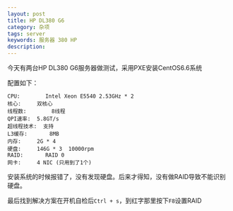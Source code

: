 ```yaml
---
layout: post
title: HP DL380 G6
category: 杂项
tags: server
keywords: 服务器 380 HP
description: 
---
```


今天有两台HP DL380 G6服务器做测试，采用PXE安装CentOS6.6系统

配置如下：

	CPU: 		Intel Xeon E5540 2.53GHz * 2
	核心:		双核心
	线程数:		8线程
	QPI速率:	5.8GT/s
	超线程技术:	支持
	L3缓存:		8MB
	内存:		2G * 4
	硬盘:		146G * 3  10000rpm
	RAID:		RAID 0
	网卡:		4 NIC (只用到了1个)

安装系统的时候报错了，没有发现硬盘。后来才得知，没有做RAID导致不能识别硬盘。

最后找到解决方案在开机自检后`Ctrl + s`，到红字那里按下`F8`设置RAID